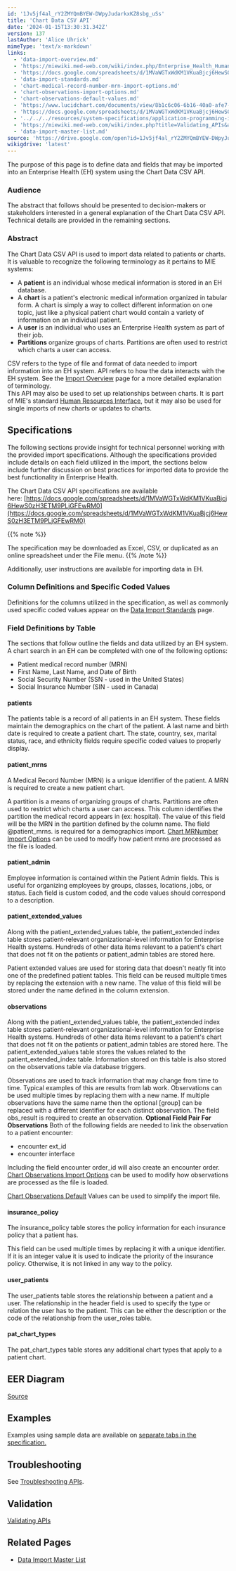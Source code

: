 ```yaml
---
id: '1Jv5jf4al_rY2ZMYQmBYEW-DWpyJudarkxKZ8sbg_uSs'
title: 'Chart Data CSV API'
date: '2024-01-15T13:30:31.342Z'
version: 137
lastAuthor: 'Alice Uhrick'
mimeType: 'text/x-markdown'
links:
  - 'data-import-overview.md'
  - 'https://miewiki.med-web.com/wiki/index.php/Enterprise_Health_Human_Resources_Interface'
  - 'https://docs.google.com/spreadsheets/d/1MVaWGTxWdKM1VKuaBjcj6HewS0zH3ETM9PLjGFEwRM0'
  - 'data-import-standards.md'
  - 'chart-medical-record-number-mrn-import-options.md'
  - 'chart-observations-import-options.md'
  - 'chart-observations-default-values.md'
  - 'https://www.lucidchart.com/documents/view/8b1c6c06-6b16-40a0-afe7-a576d804854d'
  - 'https://docs.google.com/spreadsheets/d/1MVaWGTxWdKM1VKuaBjcj6HewS0zH3ETM9PLjGFEwRM0/pubhtml'
  - '../../../resources/system-specifications/application-programming-interface-api.md'
  - 'https://miewiki.med-web.com/wiki/index.php?title=Validating_APIs&action=edit&redlink=1'
  - 'data-import-master-list.md'
source: 'https://drive.google.com/open?id=1Jv5jf4al_rY2ZMYQmBYEW-DWpyJudarkxKZ8sbg_uSs'
wikigdrive: 'latest'
---
```

The purpose of this page is to define data and fields that may be imported into an Enterprise Health (EH) system using the Chart Data CSV API. 

### **Audience**

The abstract that follows should be presented to decision-makers or stakeholders interested in a general explanation of the Chart Data CSV API. Technical details are provided in the remaining sections.

### **Abstract**

The Chart Data CSV API is used to import data related to patients or charts. It is valuable to recognize the following terminology as it pertains to MIE systems:
* A <strong>patient</strong> is an individual whose medical information is stored in an EH database.
* A <strong>chart</strong> is a patient's electronic medical information organized in tabular form. A chart is simply a way to collect different information on one topic, just like a physical patient chart would contain a variety of information on an individual patient.
* A <strong>user</strong> is an individual who uses an Enterprise Health system as part of their job.
* <strong>Partitions</strong> organize groups of charts. Partitions are often used to restrict which charts a user can access.

CSV refers to the type of file and format of data needed to import information into an EH system. API refers to how the data interacts with the EH system. See the [Import Overview](data-import-overview.md) page for a more detailed explanation of terminology.  
This API may also be used to set up relationships between charts. It is part of MIE's standard [Human Resources Interface](https://miewiki.med-web.com/wiki/index.php/Enterprise_Health_Human_Resources_Interface), but it may also be used for single imports of new charts or updates to charts.


## **Specifications**

The following sections provide insight for technical personnel working with the provided import specifications. Although the specifications provided include details on each field utilized in the import, the sections below include further discussion on best practices for imported data to provide the best functionality in Enterprise Health.

The Chart Data CSV API specifications are available here: [https://docs.google.com/spreadsheets/d/1MVaWGTxWdKM1VKuaBjcj6HewS0zH3ETM9PLjGFEwRM0](https://docs.google.com/spreadsheets/d/1MVaWGTxWdKM1VKuaBjcj6HewS0zH3ETM9PLjGFEwRM0)

{{% note %}}

The specification may be downloaded as Excel, CSV, or duplicated as an online spreadsheet under the File menu.
{{% /note %}}

Additionally, user instructions are available for importing data in EH.

### **Column Definitions and Specific Coded Values**

Definitions for the columns utilized in the specification, as well as commonly used specific coded values appear on the [Data Import Standards](data-import-standards.md) page.

### **Field Definitions by Table**

The sections that follow outline the fields and data utilized by an EH system.
A chart search in an EH can be completed with one of the following options:
* Patient medical record number (MRN)
* First Name, Last Name, and Date of Birth
* Social Security Number (SSN - used in the United States)
* Social Insurance Number (SIN - used in Canada)

#### **patients**

The patients table is a record of all patients in an EH system. These fields maintain the demographics on the chart of the patient. A last name and birth date is required to create a patient chart. The state, country, sex, marital status, race, and ethnicity fields require specific coded values to properly display.

#### **patient_mrns**

A Medical Record Number (MRN) is a unique identifier of the patient. A MRN is required to create a new patient chart.

A partition is a means of organizing groups of charts. Partitions are often used to restrict which charts a user can access. This column identifies the partition the medical record appears in (ex: hospital). The value of this field will be the MRN in the partition defined by the column name.
The field @patient_mrns. is required for a demographics import.
[Chart MRNumber Import Options](chart-medical-record-number-mrn-import-options.md) can be used to modify how patient mrns are processed as the file is loaded.

#### **patient_admin**

Employee information is contained within the Patient Admin fields. This is useful for organizing employees by groups, classes, locations, jobs, or status. Each field is custom coded, and the code values should correspond to a description.

#### **patient_extended_values**

Along with the patient_extended_values table, the patient_extended index table stores patient-relevant organizational-level information for Enterprise Health systems. Hundreds of other data items relevant to a patient's chart that does not fit on the patients or patient_admin tables are stored here.

Patient extended values are used for storing data that doesn't neatly fit into one of the predefined patient tables. This field can be reused multiple times by replacing the extension with a new name. The value of this field will be stored under the name defined in the column extension.

#### **observations**

Along with the patient_extended_values table, the patient_extended index table stores patient-relevant organizational-level information for Enterprise Health systems. Hundreds of other data items relevant to a patient's chart that does not fit on the patients or patient_admin tables are stored here. The patient_extended_values table stores the values related to the patient_extended_index table. Information stored on this table is also stored on the observations table via database triggers.

Observations are used to track information that may change from time to time. Typical examples of this are results from lab work. Observations can be used multiple times by replacing them with a new name. If multiple observations have the same name then the optional [group] can be replaced with a different identifier for each distinct observation.
The field obs_result is required to create an observation.
**Optional Field Pair For Observations**
Both of the following fields are needed to link the observation to a patient encounter:
* encounter ext_id
* encounter interface

Including the field encounter order_id will also create an encounter order.
[Chart Observations Import Options](chart-observations-import-options.md) can be used to modify how observations are processed as the file is loaded.

[Chart Observations Default](chart-observations-default-values.md) Values can be used to simplify the import file.

#### **insurance_policy**

The insurance_policy table stores the policy information for each insurance policy that a patient has.

This field can be used multiple times by replacing it with a unique identifier. If it is an integer value it is used to indicate the priority of the insurance policy. Otherwise, it is not linked in any way to the policy.

#### **user_patients**

The user_patients table stores the relationship between a patient and a user. The relationship in the header field is used to specify the type or relation the user has to the patient. This can be either the description or the code of the relationship from the user_roles table.

#### **pat_chart_types**

The pat_chart_types table stores any additional chart types that apply to a patient chart.

## **EER Diagram**

[Source](https://www.lucidchart.com/documents/view/8b1c6c06-6b16-40a0-afe7-a576d804854d)

## **Examples**

Examples using sample data are available on [separate tabs in the specification.](https://docs.google.com/spreadsheets/d/1MVaWGTxWdKM1VKuaBjcj6HewS0zH3ETM9PLjGFEwRM0/pubhtml)

## **Troubleshooting**

See [Troubleshooting APIs](../../../resources/system-specifications/application-programming-interface-api.md).

## **Validation**

[Validating APIs](https://miewiki.med-web.com/wiki/index.php?title=Validating_APIs&action=edit&redlink=1)

## **Related Pages**

* [Data Import Master List](data-import-master-list.md)
